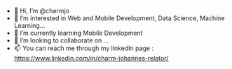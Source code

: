 - 👋 Hi, I’m @charmjo
- 👀 I’m interested in Web and Mobile Development, Data Science, Machine Learning...
- 🌱 I’m currently learning Mobile Development
- 💞️ I’m looking to collaborate on ...
- 📫 You can reach me through my linkedIn page : https://www.linkedin.com/in/charm-johannes-relator/ 

<!---
charmjo/charmjo is a ✨ special ✨ repository because its `README.md` (this file) appears on your GitHub profile.
You can click the Preview link to take a look at your changes.
--->
